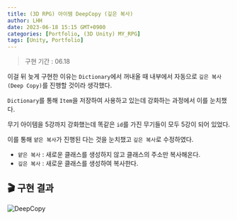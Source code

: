 ```yaml
---
title: (3D RPG) 아이템 DeepCopy (깊은 복사)
author: LHH
date: 2023-06-18 15:15 GMT+0900
categories: [Portfolio, (3D Unity) MY_RPG]
tags: [Unity, Portfolio]
---
```


> 구현 기간 : 06.18

이걸 뒤 늦게 구현한 이유는 `Dictionary`에서 꺼내올 때 내부에서 자동으로 `깊은 복사(Deep Copy)`를 진행할 것이라 생각했다.

`Dictionary`를 통해 `Item`을 저장하여 사용하고 있는데 강화하는 과정에서 이를 눈치챘다.

무기 아이템을 5강까지 강화했는데 똑같은 `id`를 가진 무기들이 모두 5강이 되어 있었다.

이를 통해 `얕은 복사`가 진행된 다는 것을 눈치챘고 `깊은 복사`로 수정하였다.

- `얕은 복사` : 새로운 클래스를 생성하지 않고 클래스의 주소만 복사해온다.
- `깊은 복사` : 새로운 클래스를 생성하여 복사한다.

## 🎬 구현 결과
![DeepCopy](https://github.com/LHuHyeon/MY_MMORPG/assets/110723307/49aa5baa-4f27-48e6-897a-5f4afc39d52f)
